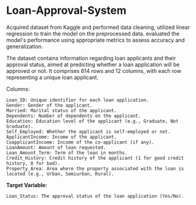 # Loan-Approval-System
Acquired dataset from Kaggle and performed data cleaning, utilized linear regression to train the model on the preprocessed data. evaluated the model's performance using appropriate metrics to assess accuracy and generalization.

The dataset contains information regarding loan applicants and their approval status, aimed at predicting whether a loan application will be approved or not. It comprises 614 rows and 12 columns, with each row representing a unique loan applicant.

</b>Columns:</b>

    Loan_ID: Unique identifier for each loan application.
    Gender: Gender of the applicant.
    Married: Marital status of the applicant.
    Dependents: Number of dependents on the applicant.
    Education: Education level of the applicant (e.g., Graduate, Not Graduate).
    Self_Employed: Whether the applicant is self-employed or not.
    ApplicantIncome: Income of the applicant.
    CoapplicantIncome: Income of the co-applicant (if any).
    LoanAmount: Amount of loan requested.
    Loan_Amount_Term: Term of the loan in months.
    Credit_History: Credit history of the applicant (1 for good credit history, 0 for bad).
    Property_Area: Area where the property associated with the loan is located (e.g., Urban, Semiurban, Rural).

<b>Target Variable:</b>

    Loan_Status: The approval status of the loan application (Yes/No).

